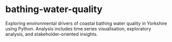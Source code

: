 # bathing-water-quality
Exploring environmental drivers of coastal bathing water quality in Yorkshire using Python. Analysis includes time series visualisation, exploratory analysis, and stakeholder-oriented insights.
